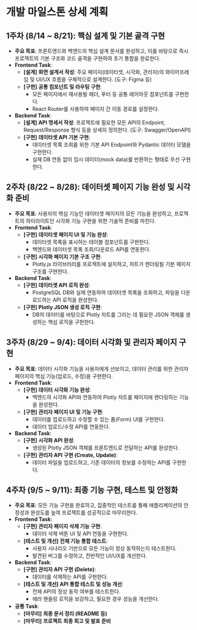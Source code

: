 # **개발 마일스톤 상세 계획**

## **1주차 (8/14 \~ 8/21): 핵심 설계 및 기본 골격 구현**

* **주요 목표**: 프론트엔드와 백엔드의 핵심 설계 문서를 완성하고, 이를 바탕으로 즉시 프로젝트의 기본 구조와 코드 골격을 구현하여 초기 통합을 완료한다.  
* **Frontend Task**:  
  * **\[설계\]** **화면 설계서 작성**: 주요 페이지(데이터셋, 시각화, 관리자)의 와이어프레임 및 UI/UX 흐름을 구체적으로 설계한다. (도구: Figma 등)  
  * **\[구현\]** **공통 컴포넌트 및 라우팅 구현**:  
    * 모든 페이지에서 재사용될 헤더, 푸터 등 공통 레이아웃 컴포넌트를 구현한다.  
    * React Router를 사용하여 페이지 간 이동 경로를 설정한다.  
* **Backend Task**:  
  * **\[설계\]** **API 명세서 작성**: 프로젝트에 필요한 모든 API의 Endpoint, Request/Response 형식 등을 상세히 정의한다. (도구: Swagger/OpenAPI)  
  * **\[구현\]** **데이터셋 API 기본 구현**:  
    * 데이터셋 목록 조회를 위한 기본 API Endpoint와 Pydantic 데이터 모델을 구현한다.  
    * 실제 DB 연동 없이 임시 데이터(mock data)를 반환하는 형태로 우선 구현한다.

## **2주차 (8/22 \~ 8/28): 데이터셋 페이지 기능 완성 및 시각화 준비**

* **주요 목표**: 사용자의 핵심 기능인 데이터셋 페이지의 모든 기능을 완성하고, 프로젝트의 하이라이트인 시각화 기능 구현을 위한 기술적 준비를 마친다.  
* **Frontend Task**:  
  * **\[구현\]** **데이터셋 페이지 UI 및 기능 완성**:  
    * 데이터셋 목록을 표시하는 테이블 컴포넌트를 구현한다.  
    * 백엔드와 데이터셋 목록 조회/다운로드 API를 연동한다.  
  * **\[구현\]** **시각화 페이지 기본 구조 구현**:  
    * Plotly.js 라이브러리를 프로젝트에 설치하고, 차트가 렌더링될 기본 페이지 구조를 구현한다.  
* **Backend Task**:  
  * **\[구현\]** **데이터셋 API 로직 완성**:  
    * PostgreSQL DB와 실제 연동하여 데이터셋 목록을 조회하고, 파일을 다운로드하는 API 로직을 완성한다.  
  * **\[구현\]** **Plotly JSON 생성 로직 구현**:  
    * DB의 데이터를 바탕으로 Plotly 차트를 그리는 데 필요한 JSON 객체를 생성하는 핵심 로직을 구현한다.

## **3주차 (8/29 \~ 9/4): 데이터 시각화 및 관리자 페이지 구현**

* **주요 목표**: 데이터 시각화 기능을 사용자에게 선보이고, 데이터 관리를 위한 관리자 페이지의 핵심 기능(업로드, 수정)을 구현한다.  
* **Frontend Task**:  
  * **\[구현\]** **데이터 시각화 기능 완성**:  
    * 백엔드의 시각화 API와 연동하여 Plotly 차트를 페이지에 렌더링하는 기능을 완성한다.  
  * **\[구현\]** **관리자 페이지 UI 및 기능 구현**:  
    * 데이터를 업로드하고 수정할 수 있는 폼(Form) UI를 구현한다.  
    * 데이터 업로드/수정 API를 연동한다.  
* **Backend Task**:  
  * **\[구현\]** **시각화 API 완성**:  
    * 생성된 Plotly JSON 객체를 프론트엔드로 전달하는 API를 완성한다.  
  * **\[구현\]** **관리자 API 구현 (Create, Update)**:  
    * 데이터 파일을 업로드하고, 기존 데이터의 정보를 수정하는 API를 구현한다.

## **4주차 (9/5 \~ 9/11): 최종 기능 구현, 테스트 및 안정화**

* **주요 목표**: 모든 기능 구현을 완료하고, 집중적인 테스트를 통해 애플리케이션의 안정성과 완성도를 높여 프로젝트를 성공적으로 마무리한다.  
* **Frontend Task**:  
  * **\[구현\]** **관리자 페이지 삭제 기능 구현**:  
    * 데이터 삭제 버튼 UI 및 API 연동을 구현한다.  
  * **\[테스트 및 개선\]** **전체 기능 통합 테스트**:  
    * 사용자 시나리오 기반으로 모든 기능이 정상 동작하는지 테스트한다.  
    * 발견된 버그를 수정하고, 전반적인 UI/UX를 개선한다.  
* **Backend Task**:  
  * **\[구현\]** **관리자 API 구현 (Delete)**:  
    * 데이터를 삭제하는 API를 구현한다.  
  * **\[테스트 및 개선\]** **API 통합 테스트 및 성능 개선**:  
    * 전체 API의 정상 동작 여부를 테스트한다.  
    * 에러 핸들링 로직을 보강하고, 필요한 경우 성능을 개선한다.  
* **공통 Task**:  
  * **\[마무리\]** **최종 문서 정리 (README 등)**  
  * **\[마무리\]** **프로젝트 최종 회고 및 발표 준비**